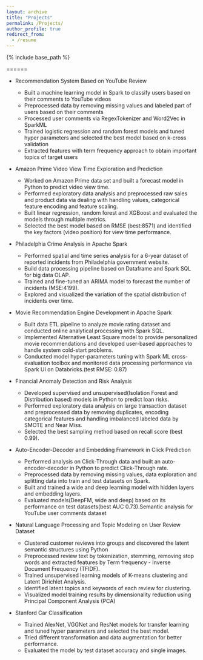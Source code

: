 ```yaml
---
layout: archive
title: "Projects"
permalink: /Projects/
author_profile: true
redirect_from:
  - /resume
---
```


{% include base_path %}

======

* Recommendation System Based on YouTube Review
  * Built a machine learning model in Spark to classify users based on their comments to YouTube videos
  * Preprocessed data by removing missing values and labeled part of users based on their comments
  * Processed user comments via RegexTokenizer and Word2Vec in SparkML
  * Trained logistic regression and random forest models and tuned hyper parameters and selected the best model based on k-cross validation
  * Extracted features with term frequency approach to obtain important topics of target users

* Amazon Prime Video View Time Exploration and Prediction

  * Worked on Amazon Prime data set and built a forecast model in Python to predict video view time.
  * Performed exploratory data analysis and preprocessed raw sales and product data via dealing with handling values, categorical feature encoding and feature scaling.
  * Built linear regression, random forest and XGBoost and evaluated the models through multiple metrics.
  * Selected the best model based on RMSE (best:8571) and identified the key factors (video position) for view time performance.



* Philadelphia Crime Analysis in Apache Spark

  * Performed spatial and time series analysis for a 6-year dataset of reported incidents from Philadelphia government website.
  * Build data processing pipeline based on Dataframe and Spark SQL for big data OLAP.
  * Trained and fine-tuned an ARIMA model to forecast the number of incidents (MSE:4199).
  * Explored and visualized the variation of the spatial distribution of incidents over time.


* Movie Recommendation Engine Development in Apache Spark

  * Built data ETL pipeline to analyze movie rating dataset and conducted online analytical processing with Spark SQL.
  * Implemented Alternative Least Square model to provide personalized movie recommendations and developed user-based approaches to handle system cold-start problems.
  * Conducted model hyper-parameters tuning with Spark ML cross-evaluation toolbox and monitored data processing performance via Spark UI on Databricks.(test RMSE: 0.87)


* Financial Anomaly Detection and Risk Analysis

  * Developed supervised and unsupervised(Isolation Forest and Distribution based) models in Python to predict loan risks.
  * Performed exploratory data analysis on large transaction dataset and preprocessed data by removing duplicates, encoding categorical features and handling imbalanced labeled data by SMOTE and Near Miss.
  * Selected the best sampling method based on recall score (best 0.99).


* Auto-Encoder-Decoder and Embedding Framework in Click Prediction

  * Performed analysis on Click-Through data and built an auto-encoder-decoder in Python to predict Click-Through rate.
  * Preprocessed data by removing missing values, data exploration and splitting data into train and test datasets on Spark.
  * Built and trained a wide and deep learning model with hidden layers and embedding layers.
  * Evaluated models(DeepFM, wide and deep) based on its performance on test datasets(best AUC 0.73).Semantic analysis for YouTube user comments dataset

* Natural Language Processing and Topic Modeling on User Review Dataset

  * Clustered customer reviews into groups and discovered the latent semantic structures using Python
  * Preprocessed review text by tokenization, stemming, removing stop words and extracted features by Term frequency - Inverse Document Frequency (TFlDF).
  * Trained unsupervised learning models of K-means clustering and Latent Dirichlet Analysis.
  * Identified latent topics and keywords of each review for clustering.
  * Visualized model training results by dimensionality reduction using Principal Component Analysis (PCA)


* Stanford Car Classification
  * Trained AlexNet, VGGNet and ResNet models for transfer learning and tuned hyper parameters and selected the best model. 
  * Tried different transformation and data augmentation for better performance.
  * Evaluated the model by test dataset accuracy and single images. 
